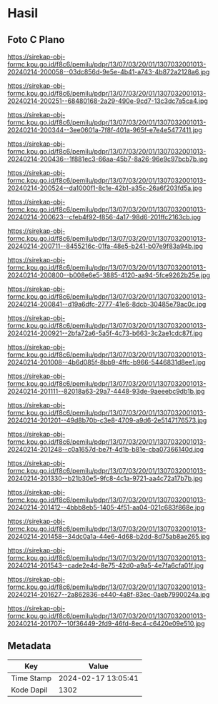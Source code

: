 # Hasil

## Foto C Plano

https://sirekap-obj-formc.kpu.go.id/f8c6/pemilu/pdpr/13/07/03/20/01/1307032001013-20240214-200058--03dc856d-9e5e-4b41-a743-4b872a2128a6.jpg

https://sirekap-obj-formc.kpu.go.id/f8c6/pemilu/pdpr/13/07/03/20/01/1307032001013-20240214-200251--68480168-2a29-490e-9cd7-13c3dc7a5ca4.jpg

https://sirekap-obj-formc.kpu.go.id/f8c6/pemilu/pdpr/13/07/03/20/01/1307032001013-20240214-200344--3ee0601a-7f8f-401a-965f-e7e4e5477411.jpg

https://sirekap-obj-formc.kpu.go.id/f8c6/pemilu/pdpr/13/07/03/20/01/1307032001013-20240214-200436--1f881ec3-66aa-45b7-8a26-96e9c97bcb7b.jpg

https://sirekap-obj-formc.kpu.go.id/f8c6/pemilu/pdpr/13/07/03/20/01/1307032001013-20240214-200524--da1000f1-8c1e-42b1-a35c-26a6f203fd5a.jpg

https://sirekap-obj-formc.kpu.go.id/f8c6/pemilu/pdpr/13/07/03/20/01/1307032001013-20240214-200623--cfeb4f92-f856-4a17-98d6-201ffc2163cb.jpg

https://sirekap-obj-formc.kpu.go.id/f8c6/pemilu/pdpr/13/07/03/20/01/1307032001013-20240214-200711--8455216c-01fa-48e5-b241-b07e9f83a94b.jpg

https://sirekap-obj-formc.kpu.go.id/f8c6/pemilu/pdpr/13/07/03/20/01/1307032001013-20240214-200800--b008e6e5-3885-4120-aa94-5fce9262b25e.jpg

https://sirekap-obj-formc.kpu.go.id/f8c6/pemilu/pdpr/13/07/03/20/01/1307032001013-20240214-200841--d19a6dfc-2777-41e6-8dcb-30485e79ac0c.jpg

https://sirekap-obj-formc.kpu.go.id/f8c6/pemilu/pdpr/13/07/03/20/01/1307032001013-20240214-200921--2bfa72a6-5a5f-4c73-b663-3c2ae1cdc87f.jpg

https://sirekap-obj-formc.kpu.go.id/f8c6/pemilu/pdpr/13/07/03/20/01/1307032001013-20240214-201008--4b6d085f-8bb9-4ffc-b966-5446831d8ee1.jpg

https://sirekap-obj-formc.kpu.go.id/f8c6/pemilu/pdpr/13/07/03/20/01/1307032001013-20240214-201111--82018a63-29a7-4448-93de-9aeeebc9db1b.jpg

https://sirekap-obj-formc.kpu.go.id/f8c6/pemilu/pdpr/13/07/03/20/01/1307032001013-20240214-201201--49d8b70b-c3e8-4709-a9d6-2e5147176573.jpg

https://sirekap-obj-formc.kpu.go.id/f8c6/pemilu/pdpr/13/07/03/20/01/1307032001013-20240214-201248--c0a1657d-be7f-4d1b-b81e-cba07366140d.jpg

https://sirekap-obj-formc.kpu.go.id/f8c6/pemilu/pdpr/13/07/03/20/01/1307032001013-20240214-201330--b21b30e5-9fc8-4c1a-9721-aa4c72a17b7b.jpg

https://sirekap-obj-formc.kpu.go.id/f8c6/pemilu/pdpr/13/07/03/20/01/1307032001013-20240214-201412--4bbb8eb5-1405-4f51-aa04-021c683f868e.jpg

https://sirekap-obj-formc.kpu.go.id/f8c6/pemilu/pdpr/13/07/03/20/01/1307032001013-20240214-201458--34dc0a1a-44e6-4d68-b2dd-8d75ab8ae265.jpg

https://sirekap-obj-formc.kpu.go.id/f8c6/pemilu/pdpr/13/07/03/20/01/1307032001013-20240214-201543--cade2e4d-8e75-42d0-a9a5-4e7fa6cfa01f.jpg

https://sirekap-obj-formc.kpu.go.id/f8c6/pemilu/pdpr/13/07/03/20/01/1307032001013-20240214-201627--2a862836-e440-4a8f-83ec-0aeb7990024a.jpg

https://sirekap-obj-formc.kpu.go.id/f8c6/pemilu/pdpr/13/07/03/20/01/1307032001013-20240214-201707--10f36449-2fd9-46fd-8ec4-c6420e09e510.jpg


## Metadata

| Key        | Value               |
| ---------- | ------------------- |
| Time Stamp | 2024-02-17 13:05:41 |
| Kode Dapil | 1302                |



